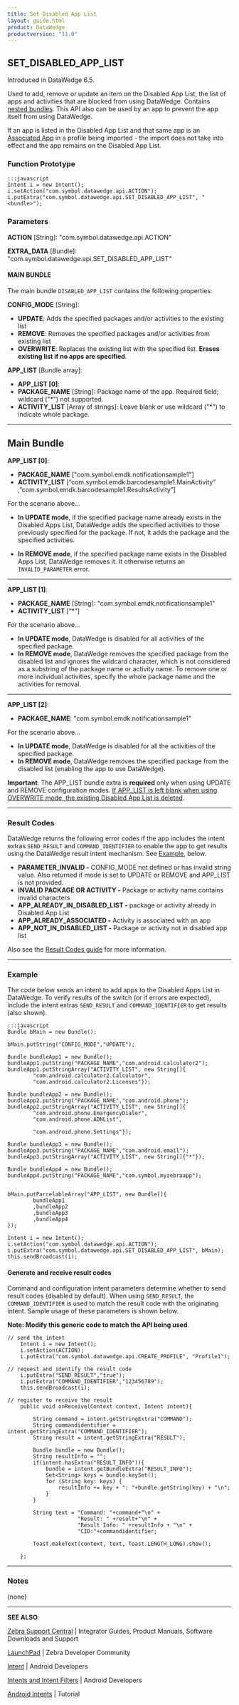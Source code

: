 ```yaml
---
title: Set Disabled App List
layout: guide.html
product: DataWedge
productversion: "11.0"
---
```


## SET_DISABLED_APP_LIST

Introduced in DataWedge 6.5.

Used to add, remove or update an item on the Disabled App List, the list of apps and activities that are blocked from using DataWedge. Contains [nested bundles](../overview/#nestedbundles). This API also can be used by an app to prevent the app itself from using DataWedge.

If an app is listed in the Disabled App List and that same app is an [Associated App](../../gettingstarted) in a profile being imported - the import does not take into effect and the app remains on the Disabled App List.

### Function Prototype

    :::javascript
    Intent i = new Intent();
    i.setAction("com.symbol.datawedge.api.ACTION");
    i.putExtra("com.symbol.datawedge.api.SET_DISABLED_APP_LIST", "<bundle>");

### Parameters

**ACTION** [String]: "com.symbol.datawedge.api.ACTION"

**EXTRA_DATA** [Bundle]: "com.symbol.datawedge.api.SET_DISABLED_APP_LIST"

#### MAIN BUNDLE

The main bundle `DISABLED_APP_LIST` contains the following properties:

**CONFIG_MODE** [String]:

- **UPDATE**: Adds the specified packages and/or activities to the existing list
- **REMOVE**: Removes the specified packages and/or activities from existing list
- **OVERWRITE**: Replaces the existing list with the specified list. **Erases existing list if no apps are specified**.

**APP_LIST** [Bundle array]:

- **APP_LIST [0]**:
- **PACKAGE_NAME** [String]: Package name of the app. Required field; wildcard ("\*") not supported.
- **ACTIVITY_LIST** [Array of strings]: Leave blank or use wildcard ("\*") to indicate whole package.

---

## Main Bundle

**APP_LIST [0]**:

- **PACKAGE_NAME** ["com.symbol.emdk.notificationsample1"]
- **ACTIVITY_LIST** [“com.symbol.emdk.barcodesample1.MainActivity” ,”com.symbol.emdk.barcodesample1.ResultsActivity”]

For the scenario above...

- **In UPDATE mode**, if the specified package name already exists in the Disabled Apps List, DataWedge adds the specified activities to those previously specified for the package. If not, it adds the package and the specified activities.

- **In REMOVE mode**, if the specified package name exists in the Disabled Apps List, DataWedge removes it. It otherwise returns an `INVALID_PARAMETER` error.

---

**APP_LIST [1]**:

- **PACKAGE_NAME** [String]: "com.symbol.emdk.notificationsample1"
- **ACTIVITY_LIST** [“*”]

For the scenario above...

- **In UPDATE mode**, DataWedge is disabled for all activities of the specified package.
- **In REMOVE mode**, DataWedge removes the specified package from the disabled list and ignores the wildcard character, which is not considered as a substring of the package name or activity name. To remove one or more individual activities, specify the whole package name and the activities for removal.

---

**APP_LIST [2]**:

- **PACKAGE_NAME**: "com.symbol.emdk.notificationsample1"

For the scenario above...

- **In UPDATE mode**, DataWedge is disabled for all the activities of the specified package.
- **In REMOVE mode**, DataWedge removes the specified package from the disabled list (enabling the app to use DataWedge).

**Important**: The APP_LIST bundle extra is **required** only when using UPDATE and REMOVE configuration modes. <u>If APP_LIST is left blank when using OVERWRITE mode, the existing Disabled App List is deleted</u>.

---

### Result Codes

DataWedge returns the following error codes if the app includes the intent extras `SEND_RESULT` and `COMMAND_IDENTIFIER` to enable the app to get results using the DataWedge result intent mechanism. See [Example](#example), below.

- **PARAMETER_INVALID -** CONFIG_MODE not defined or has invalid string value. Also returned
  if mode is set to UPDATE or REMOVE and APP_LIST is not provided.
- **INVALID PACKAGE OR ACTIVITY -** Package or activity name contains invalid characters
- **APP_ALREADY_IN_DISABLED_LIST -** package or activity already in Disabled App List
- **APP_ALREADY_ASSOCIATED -** Activity is associated with an app
- **APP_NOT_IN_DISABLED_LIST -** Package or activity not in disabled app list

Also see the [Result Codes guide](../resultinfo) for more information.

---

### Example

The code below sends an intent to add apps to the Disabled Apps List in DataWedge. To verify results of the switch (or if errors are expected), include the intent extras `SEND_RESULT` and `COMMAND_IDENTIFIER` to get results (also shown).

    :::javascript
    Bundle bMain = new Bundle();

    bMain.putString("CONFIG_MODE","UPDATE");

    Bundle bundleApp1 = new Bundle();
    bundleApp1.putString("PACKAGE_NAME","com.android.calculator2");
    bundleApp1.putStringArray("ACTIVITY_LIST", new String[]{
            "com.android.calculator2.Calculator",
            "com.android.calculator2.Licenses"});

    Bundle bundleApp2 = new Bundle();
    bundleApp2.putString("PACKAGE_NAME","com.android.phone");
    bundleApp2.putStringArray("ACTIVITY_LIST", new String[]{
            "com.android.phone.EmargencyDialer",
            "com.android.phone.ADNList",

            "com.android.phone.Settings"});

    Bundle bundleApp3 = new Bundle();
    bundleApp3.putString("PACKAGE_NAME","com.android.email");
    bundleApp3.putStringArray("ACTIVITY_LIST", new String[]{"*"});

    Bundle bundleApp4 = new Bundle();
    bundleApp4.putString("PACKAGE_NAME","com.symbol.myzebraapp");


    bMain.putParcelableArray("APP_LIST", new Bundle[]{
            bundleApp1
            ,bundleApp2
            ,bundleApp3
            ,bundleApp4
    });

    Intent i = new Intent();
    i.setAction("com.symbol.datawedge.api.ACTION");
    i.putExtra("com.symbol.datawedge.api.SET_DISABLED_APP_LIST", bMain);
    this.sendBroadcast(i);

#### Generate and receive result codes

Command and configuration intent parameters determine whether to send result codes (disabled by default). When using `SEND_RESULT`, the `COMMAND_IDENTIFIER` is used to match the result code with the originating intent. Sample usage of these parameters is shown below.

**Note: Modify this generic code to match the API being used**.

    // send the intent
    	Intent i = new Intent();
    	i.setAction(ACTION);
    	i.putExtra("com.symbol.datawedge.api.CREATE_PROFILE", "Profile1");

    // request and identify the result code
    	i.putExtra("SEND_RESULT","true");
    	i.putExtra("COMMAND_IDENTIFIER","123456789");
    	this.sendBroadcast(i);

    // register to receive the result
    	public void onReceive(Context context, Intent intent){

    	    String command = intent.getStringExtra("COMMAND");
    	    String commandidentifier = intent.getStringExtra("COMMAND_IDENTIFIER");
    	    String result = intent.getStringExtra("RESULT");

    	    Bundle bundle = new Bundle();
    	    String resultInfo = "";
    	    if(intent.hasExtra("RESULT_INFO")){
    	        bundle = intent.getBundleExtra("RESULT_INFO");
    	        Set<String> keys = bundle.keySet();
    	        for (String key: keys) {
    	            resultInfo += key + ": "+bundle.getString(key) + "\n";
    	        }
    	    }

    	    String text = "Command: "+command+"\n" +
    	                  "Result: " +result+"\n" +
    	                  "Result Info: " +resultInfo + "\n" +
    	                  "CID:"+commandidentifier;

    	    Toast.makeText(context, text, Toast.LENGTH_LONG).show();

    	};

---

### Notes

(none)

---

**SEE ALSO**:

[Zebra Support Central](https://www.zebra.com/us/en/support-downloads.html) | Integrator Guides, Product Manuals, Software Downloads and Support

[LaunchPad](https://developer.zebra.com/welcome) | Zebra Developer Community

[Intent](https://developer.android.com/reference/android/content/Intent.html) | Android Developers

[Intents and Intent Filters](http://developer.android.com/guide/components/intents-filters.html) | Android Developers

[Android Intents](http://www.vogella.com/tutorials/AndroidIntent/article.html) | Tutorial
